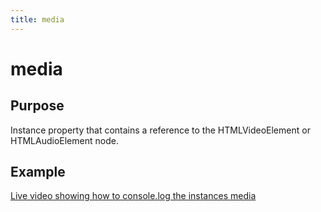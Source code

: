 ```yaml
---
title: media
---
```

# media #

## Purpose ##

Instance property that contains a reference to the HTMLVideoElement or HTMLAudioElement node.

## Example ##

[Live video showing how to console.log the instances media](http://jsfiddle.net/popcornjs/R5LHE/)
